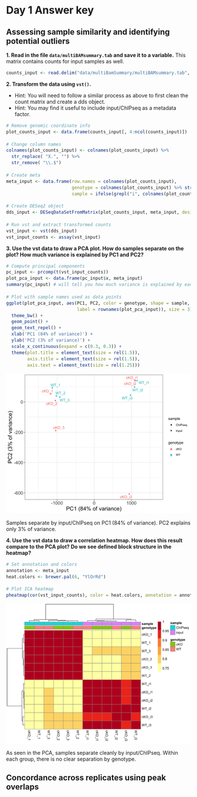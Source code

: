 # Day 1 Answer key

## Assessing sample similarity and identifying potential outliers

**1. Read in the file `data/multiBAMsummary.tab` and save it to a variable.** This matrix contains counts for input samples as well.

```r
counts_input <- read.delim("data/multiBamSummary/multiBAMsummary.tab", sep = "\t")
```

**2. Transform the data using `vst()`.**

- Hint: You will need to follow a similar process as above to first clean the count matrix and create a dds object.
- Hint: You may find it useful to include input/ChIPseq as a metadata factor.

```r
# Remove genomic coordinate info
plot_counts_input <- data.frame(counts_input[, 4:ncol(counts_input)])

# Change column names
colnames(plot_counts_input) <- colnames(plot_counts_input) %>% 
  str_replace( "X.", "") %>% 
  str_remove( "\\.$")

# Create meta
meta_input <- data.frame(row.names = colnames(plot_counts_input), 
                         genotype = colnames(plot_counts_input) %>% str_remove("\\_.*"),
                         sample = ifelse(grepl("i", colnames(plot_counts_input)), "input", "ChIPseq"))

# Create DESeq2 object
dds_input <- DESeqDataSetFromMatrix(plot_counts_input, meta_input, design = ~sample + genotype)

# Run vst and extract transformed counts
vst_input <- vst(dds_input)
vst_input_counts <- assay(vst_input)
```

**3. Use the vst data to draw a PCA plot. How do samples separate on the plot? How much variance is explained by PC1 and PC2?**

```r
# Compute principal components
pc_input <- prcomp(t(vst_input_counts))
plot_pca_input <- data.frame(pc_input$x, meta_input)
summary(pc_input) # will tell you how much variance is explained by each PC

# Plot with sample names used as data points
ggplot(plot_pca_input, aes(PC1, PC2, color = genotype, shape = sample,
                           label = rownames(plot_pca_input)), size = 3) + 
  theme_bw() +
  geom_point() +
  geom_text_repel() +
  xlab('PC1 (84% of variance)') +
  ylab('PC2 (3% of variance)') +
  scale_x_continuous(expand = c(0.3, 0.3)) +
  theme(plot.title = element_text(size = rel(1.5)),
        axis.title = element_text(size = rel(1.5)),
        axis.text = element_text(size = rel(1.25)))
```

<p align="center">
<img src="../img/pca_plot_homework.png" width="550">
</p>

Samples separate by input/ChIPseq on PC1 (84% of variance). PC2 explains only 3% of variance.

**4. Use the vst data to draw a correlation heatmap. How does this result compare to the PCA plot? Do we see defined block structure in the heatmap?**

```r
# Set annotation and colors
annotation <- meta_input
heat.colors <- brewer.pal(6, "YlOrRd")

# Plot ICA heatmap
pheatmap(cor(vst_input_counts), color = heat.colors, annotation = annotation)
```

<p align="center">
<img src="../img/corr_heatmap_homework.png" width="550">
</p>

As seen in the PCA, samples separate cleanly by input/ChIPseq. Within each group, there is no clear separation by genotype.

## Concordance across replicates using peak overlaps
